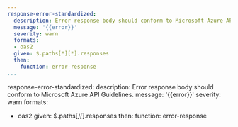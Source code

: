 ```yaml
---
response-error-standardized:
  description: Error response body should conform to Microsoft Azure API Guidelines.
  message: '{{error}}'
  severity: warn
  formats:
  - oas2
  given: $.paths[*][*].responses
  then:
    function: error-response
...
```

response-error-standardized:
  description: Error response body should conform to Microsoft Azure API Guidelines.
  message: '{{error}}'
  severity: warn
  formats:
  - oas2
  given: $.paths[*][*].responses
  then:
    function: error-response